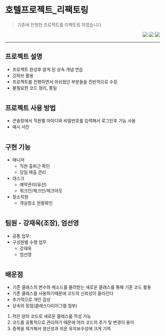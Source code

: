 # 호텔프로젝트_리팩토링
> 기존에 진행한 프로젝트를 리팩토링 하였습니다.
<div align=right> 
  <img src = "https://img.shields.io/badge/Java-007396?style=flat&logo=OpenJDK&logoColor=white">
  <img src = "https://img.shields.io/badge/Eclipse-2C2255?style=for-the-badge&logo=eclipse&logoColor=white">
  <img src = "https://img.shields.io/badge/GitHub-100000?style=for-the-badge&logo=github&logoColor=white">
</div>
   
***

## 프로젝트 설명
- 프로젝트 완성후 알게 된 상속 개념 연습
- 깃허브 활용
- 프로젝트를 진행하면서 아쉬웠던 부분들을 전반적으로 수정
- 불필요한 코드 정리, 통일

#   
## 프로젝트 사용 방법
- 콘솔창에서 직원별 아이디와 비밀번호를 입력해서 로그인후 기능 사용
- 예시 사진

#
## 구현 기능
- 매니저
  - 직원 출퇴근 확인
  - 당일 매출 관리
- 데스크
  - 예약관리(유선)
  - 워크인/체크인/체크아웃
- 청소직원
  - 객실청소 현황확인

# 
## 팀원 - 강재욱(조장), 엄선영   
- 공통 업무:
- 구성원별 수행 업무
  - 강재욱
  - 엄선영
 
#
## 배운점
- 기존 클래스의 변수와 메소드를 물려받는 새로운 클래스를 통해 기존 코드 활용
- 기존 클래스를 사용하기때문에 코드의 신뢰성이 올라간다
- 추가적으로 개인 감상
- 상속의 장점(클래스다이어그램 첨부)
1. 적은 양의 코드로 새로운 클래스를 작성 가능
2. 코드를 공통적으로 관리하기 때문에 여러 코드의 추가 및 변경이 용이
3. 중복을 제거해서 생산성과 쉬운 유지보수성에 크게 기여

